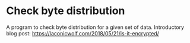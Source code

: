 # Check byte distribution
A program to check byte distribution for a given set of data.
Introductory blog post: https://laconicwolf.com/2018/05/21/is-it-encrypted/
